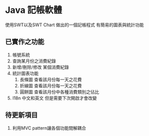 # Java 記帳軟體
使用SWT以及SWT Chart 做出的一個記帳程式
有簡易的圖表與統計功能

## 已實作之功能
1. 帳號系統
3. 查詢某月份之消費紀錄
4. 新增/刪除/修改 某個消費紀錄
5. 統計圖表功能
   1. 長條圖
       查看該月份每一天之花費
   2. 折線圖
       查看該月份每一天之花費
   3. 圓餅圖
       查看該月份中各種消費類別之佔比
4. I18n 中文和英文 但是需要下次開啟才會改變

## 待更新項目
1. 利用MVC pattern讓各個功能間解耦合


